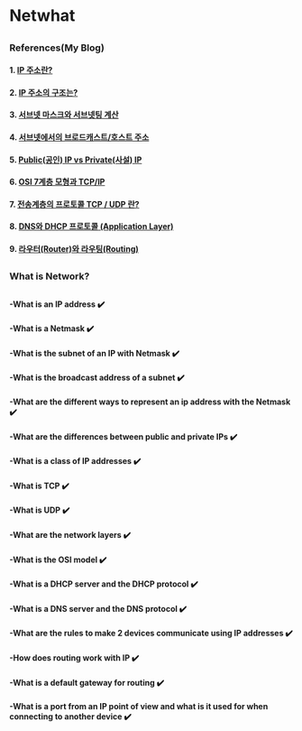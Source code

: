 # Netwhat
##
### References(My Blog)
#### 1. [IP 주소란?](https://hasensprung.tistory.com/1?category=886282)
#### 2. [IP 주소의 구조는?](https://hasensprung.tistory.com/2?category=886282)
#### 3. [서브넷 마스크와 서브넷팅 계산](https://hasensprung.tistory.com/10?category=886282)
#### 4. [서브넷에서의 브로드캐스트/호스트 주소](https://hasensprung.tistory.com/11?category=886282)
#### 5. [Public(공인) IP vs Private(사설) IP](https://hasensprung.tistory.com/12?category=886282)
#### 6. [OSI 7계층 모형과 TCP/IP](https://hasensprung.tistory.com/13?category=886282)
#### 7. [전송계층의 프로토콜 TCP / UDP 란?](https://hasensprung.tistory.com/14?category=886282)
#### 8. [DNS와 DHCP 프로토콜 (Application Layer)](https://hasensprung.tistory.com/15?category=886282)
#### 9. [라우터(Router)와 라우팅(Routing)](https://hasensprung.tistory.com/16?category=886282)
##
### What is Network?
##
####  -What is an IP address :heavy_check_mark:
####  -What is a Netmask :heavy_check_mark:
####  -What is the subnet of an IP with Netmask :heavy_check_mark:
####  -What is the broadcast address of a subnet :heavy_check_mark:
####  -What are the different ways to represent an ip address with the Netmask :heavy_check_mark:
####  -What are the differences between public and private IPs :heavy_check_mark:
####  -What is a class of IP addresses :heavy_check_mark:
####  -What is TCP :heavy_check_mark:
####  -What is UDP :heavy_check_mark:
####  -What are the network layers :heavy_check_mark:
####  -What is the OSI model :heavy_check_mark:
####  -What is a DHCP server and the DHCP protocol :heavy_check_mark:
####  -What is a DNS server and the DNS protocol :heavy_check_mark:
####  -What are the rules to make 2 devices communicate using IP addresses :heavy_check_mark:
####  -How does routing work with IP :heavy_check_mark:
####  -What is a default gateway for routing :heavy_check_mark:
####  -What is a port from an IP point of view and what is it used for when connecting to another device :heavy_check_mark:
